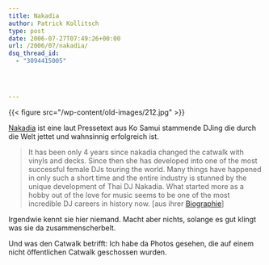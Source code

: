 ```yaml
---
title: Nakadia
author: Patrick Kollitsch
type: post
date: 2006-07-27T07:49:26+00:00
url: /2006/07/nakadia/
dsq_thread_id:
  - "3094415005"




---
```

{{< figure src="/wp-content/old-images/212.jpg" >}}

[Nakadia][1] ist eine laut Pressetext aus Ko Samui stammende DJing die durch die Welt jettet und wahnsinnig erfolgreich ist.

> It has been only 4 years since nakadia changed the catwalk with vinyls and decks. Since then she has developed into one of the most successful female DJs touring the world. Many things have happened in only such a short time and the entire industry is stunned by the unique development of Thai DJ Nakadia. What started more as a hobby out of the love for music seems to be one of the most incredible DJ careers in history now. [aus ihrer [Biographie][2]]

Irgendwie kennt sie hier niemand. Macht aber nichts, solange es gut klingt was sie da zusammenscherbelt.

Und was den Catwalk betrifft: Ich habe da Photos gesehen, die auf einem nicht &ouml;ffentlichen Catwalk geschossen wurden.

 [1]: http://www.nakadia.com/
 [2]: http://www.nakadia.com/bio.htm